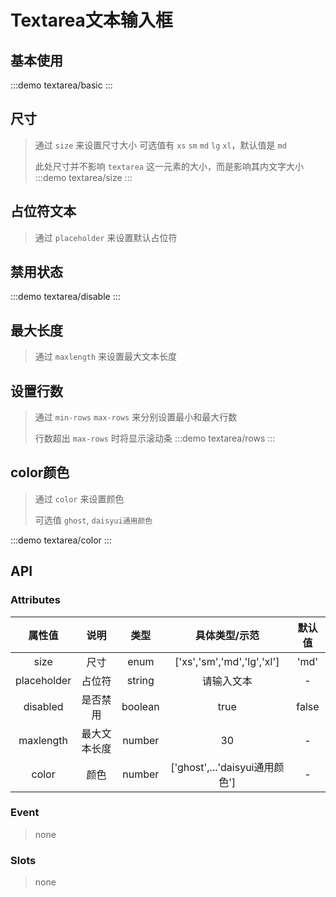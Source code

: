 # Textarea文本输入框

## 基本使用 
:::demo textarea/basic
:::

## 尺寸
> 通过 `size` 来设置尺寸大小 可选值有 `xs` `sm` `md` `lg` `xl`，默认值是 `md`
>>
> 此处尺寸并不影响 `textarea` 这一元素的大小，而是影响其内文字大小
:::demo textarea/size
:::

## 占位符文本
> 通过 `placeholder` 来设置默认占位符

## 禁用状态
:::demo textarea/disable
:::


## 最大长度
> 通过 `maxlength` 来设置最大文本长度

## 设置行数
> 通过 `min-rows` `max-rows` 来分别设置最小和最大行数
>>
> 行数超出 `max-rows` 时将显示滚动条
:::demo textarea/rows
:::

## color颜色
> 通过 `color` 来设置颜色
>>
> 可选值  `ghost`, `daisyui通用颜色`

:::demo textarea/color
:::

## API

### Attributes

|   属性值    |     说明     |  类型   |         具体类型/示范          | 默认值 |
| :---------: | :----------: | :-----: | :----------------------------: | :----: |
|    size     |     尺寸     |  enum   |   ['xs','sm','md','lg','xl']   |  'md'  |
| placeholder |    占位符    | string  |           请输入文本           |   -    |
|  disabled   |   是否禁用   | boolean |              true              | false  |
|  maxlength  | 最大文本长度 | number  |               30               |   -    |
|    color    |     颜色     | number  | ['ghost',...'daisyui通用颜色'] |   -    |

### Event
> none

### Slots
> none

